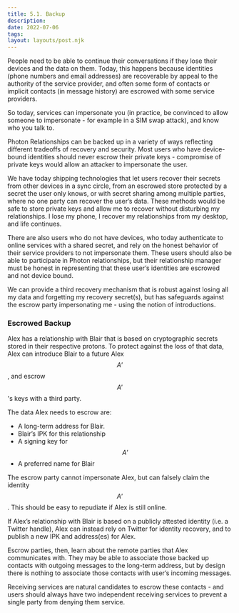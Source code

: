 ```yaml
---
title: 5.1. Backup
description: 
date: 2022-07-06
tags:
layout: layouts/post.njk
---
```

People need to be able to continue their conversations if they lose their devices and the data on them. Today, this happens because identities (phone numbers and email addresses) are recoverable by appeal to the authority of the service provider, and often some form of contacts or implicit contacts (in message history) are escrowed with some service providers.

So today, services can impersonate you (in practice, be convinced to allow someone to impersonate - for example in a SIM swap attack), and know who you talk to.

Photon Relationships can be backed up in a variety of ways reflecting different tradeoffs of recovery and security. Most users who have device-bound identities should never escrow their private keys - compromise of private keys would allow an attacker to impersonate the user.

We have today shipping technologies that let users recover their secrets from other devices in a sync circle, from an escrowed store protected by a secret the user only knows, or with secret sharing among multiple parties, where no one party can recover the user’s data. These methods would be safe to store private keys and allow me to recover without disturbing my relationships. I lose my phone, I recover my relationships from my desktop, and life continues.

There are also users who do not have devices, who today authenticate to online services with a shared secret, and rely on the honest behavior of their service providers to not impersonate them. These users should also be able to participate in Photon relationships, but their relationship manager must be honest in representing that these user’s identities are escrowed and not device bound.

We can provide a third recovery mechanism that is robust against losing all my data and forgetting my recovery secret(s), but has safeguards against the escrow party impersonating me - using the notion of introductions.

### Escrowed Backup
Alex has a relationship with Blair that is based on cryptographic secrets stored in their respective protons. To protect against the loss of that data, Alex can introduce Blair to a future Alex $$A’$$, and escrow $$A'$$'s keys with a third party.

The data Alex needs to escrow are:
- A long-term address for Blair.
- Blair’s IPK for this relationship
- A signing key for $$A’$$
- A preferred name for Blair

The escrow party cannot impersonate Alex, but can falsely claim the identity $$A’$$. This should be easy to repudiate if Alex is still online.

If Alex’s relationship with Blair is based on a publicly attested identity (i.e. a Twitter handle), Alex can instead rely on Twitter for identity recovery, and to publish a new IPK and address(es) for Alex.

Escrow parties, then, learn about the remote parties that Alex communicates with. They may be able to associate those backed up contacts with outgoing messages to the long-term address, but by design there is nothing to associate those contacts with user’s incoming messages.

Receiving services are natural candidates to escrow these contacts - and users should always have two independent receiving services to prevent a single party from denying them service.
